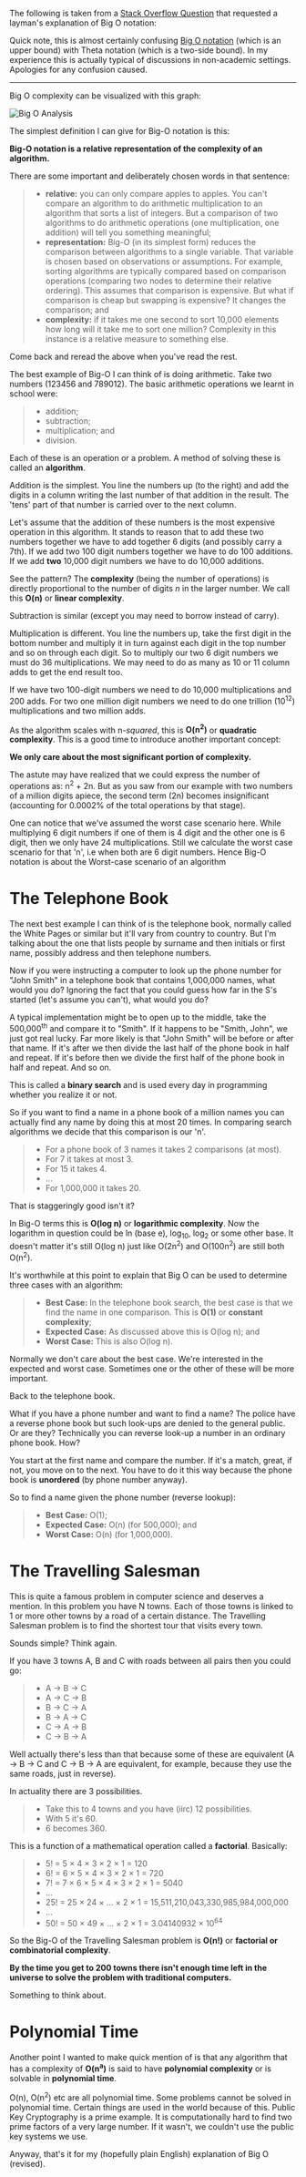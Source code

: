 The following is taken from a [Stack Overflow Question](https://stackoverflow.com/questions/487258/what-is-a-plain-english-explanation-of-big-o-notation) that requested a layman's explanation of Big O notation:

Quick note, this is almost certainly confusing [Big O notation](http://en.wikipedia.org/wiki/Big_O_notation) (which is an upper bound) with Theta notation (which is a two-side bound). In my experience this is actually typical of discussions in non-academic settings. Apologies for any confusion caused.

* * *

Big O complexity can be visualized with this graph:

![Big O Analysis](https://i.stack.imgur.com/WcBRI.png)

The simplest definition I can give for Big-O notation is this:

**Big-O notation is a relative representation of the complexity of an algorithm.**

There are some important and deliberately chosen words in that sentence:

> *   **relative:** you can only compare apples to apples. You can't compare an algorithm to do arithmetic multiplication to an algorithm that sorts a list of integers. But a comparison of two algorithms to do arithmetic operations (one multiplication, one addition) will tell you something meaningful;
> *   **representation:** Big-O (in its simplest form) reduces the comparison between algorithms to a single variable. That variable is chosen based on observations or assumptions. For example, sorting algorithms are typically compared based on comparison operations (comparing two nodes to determine their relative ordering). This assumes that comparison is expensive. But what if comparison is cheap but swapping is expensive? It changes the comparison; and
> *   **complexity:** if it takes me one second to sort 10,000 elements how long will it take me to sort one million? Complexity in this instance is a relative measure to something else.

Come back and reread the above when you've read the rest.

The best example of Big-O I can think of is doing arithmetic. Take two numbers (123456 and 789012). The basic arithmetic operations we learnt in school were:

> *   addition;
> *   subtraction;
> *   multiplication; and
> *   division.

Each of these is an operation or a problem. A method of solving these is called an **algorithm**.

Addition is the simplest. You line the numbers up (to the right) and add the digits in a column writing the last number of that addition in the result. The 'tens' part of that number is carried over to the next column.

Let's assume that the addition of these numbers is the most expensive operation in this algorithm. It stands to reason that to add these two numbers together we have to add together 6 digits (and possibly carry a 7th). If we add two 100 digit numbers together we have to do 100 additions. If we add **two** 10,000 digit numbers we have to do 10,000 additions.

See the pattern? The **complexity** (being the number of operations) is directly proportional to the number of digits _n_ in the larger number. We call this **O(n)** or **linear complexity**.

Subtraction is similar (except you may need to borrow instead of carry).

Multiplication is different. You line the numbers up, take the first digit in the bottom number and multiply it in turn against each digit in the top number and so on through each digit. So to multiply our two 6 digit numbers we must do 36 multiplications. We may need to do as many as 10 or 11 column adds to get the end result too.

If we have two 100-digit numbers we need to do 10,000 multiplications and 200 adds. For two one million digit numbers we need to do one trillion (10<sup>12</sup>) multiplications and two million adds.

As the algorithm scales with n-_squared_, this is **O(n<sup>2</sup>)** or **quadratic complexity**. This is a good time to introduce another important concept:

**We only care about the most significant portion of complexity.**

The astute may have realized that we could express the number of operations as: n<sup>2</sup> + 2n. But as you saw from our example with two numbers of a million digits apiece, the second term (2n) becomes insignificant (accounting for 0.0002% of the total operations by that stage).

One can notice that we've assumed the worst case scenario here. While multiplying 6 digit numbers if one of them is 4 digit and the other one is 6 digit, then we only have 24 multiplications. Still we calculate the worst case scenario for that 'n', i.e when both are 6 digit numbers. Hence Big-O notation is about the Worst-case scenario of an algorithm

# The Telephone Book

The next best example I can think of is the telephone book, normally called the White Pages or similar but it'll vary from country to country. But I'm talking about the one that lists people by surname and then initials or first name, possibly address and then telephone numbers.

Now if you were instructing a computer to look up the phone number for "John Smith" in a telephone book that contains 1,000,000 names, what would you do? Ignoring the fact that you could guess how far in the S's started (let's assume you can't), what would you do?

A typical implementation might be to open up to the middle, take the 500,000<sup>th</sup> and compare it to "Smith". If it happens to be "Smith, John", we just got real lucky. Far more likely is that "John Smith" will be before or after that name. If it's after we then divide the last half of the phone book in half and repeat. If it's before then we divide the first half of the phone book in half and repeat. And so on.

This is called a **binary search** and is used every day in programming whether you realize it or not.

So if you want to find a name in a phone book of a million names you can actually find any name by doing this at most 20 times. In comparing search algorithms we decide that this comparison is our 'n'.

> *   For a phone book of 3 names it takes 2 comparisons (at most).
> *   For 7 it takes at most 3.
> *   For 15 it takes 4.
> *   …
> *   For 1,000,000 it takes 20.

That is staggeringly good isn't it?

In Big-O terms this is **O(log n)** or **logarithmic complexity**. Now the logarithm in question could be ln (base e), log<sub>10</sub>, log<sub>2</sub> or some other base. It doesn't matter it's still O(log n) just like O(2n<sup>2</sup>) and O(100n<sup>2</sup>) are still both O(n<sup>2</sup>).

It's worthwhile at this point to explain that Big O can be used to determine three cases with an algorithm:

> *   **Best Case:** In the telephone book search, the best case is that we find the name in one comparison. This is **O(1)** or **constant complexity**;
> *   **Expected Case:** As discussed above this is O(log n); and
> *   **Worst Case:** This is also O(log n).

Normally we don't care about the best case. We're interested in the expected and worst case. Sometimes one or the other of these will be more important.

Back to the telephone book.

What if you have a phone number and want to find a name? The police have a reverse phone book but such look-ups are denied to the general public. Or are they? Technically you can reverse look-up a number in an ordinary phone book. How?

You start at the first name and compare the number. If it's a match, great, if not, you move on to the next. You have to do it this way because the phone book is **unordered** (by phone number anyway).

So to find a name given the phone number (reverse lookup):

> *   **Best Case:** O(1);
> *   **Expected Case:** O(n) (for 500,000); and
> *   **Worst Case:** O(n) (for 1,000,000).

# The Travelling Salesman

This is quite a famous problem in computer science and deserves a mention. In this problem you have N towns. Each of those towns is linked to 1 or more other towns by a road of a certain distance. The Travelling Salesman problem is to find the shortest tour that visits every town.

Sounds simple? Think again.

If you have 3 towns A, B and C with roads between all pairs then you could go:

> *   A → B → C
> *   A → C → B
> *   B → C → A
> *   B → A → C
> *   C → A → B
> *   C → B → A

Well actually there's less than that because some of these are equivalent (A → B → C and C → B → A are equivalent, for example, because they use the same roads, just in reverse).

In actuality there are 3 possibilities.

> *   Take this to 4 towns and you have (iirc) 12 possibilities.
> *   With 5 it's 60.
> *   6 becomes 360.

This is a function of a mathematical operation called a **factorial**. Basically:

> *   5! = 5 × 4 × 3 × 2 × 1 = 120
> *   6! = 6 × 5 × 4 × 3 × 2 × 1 = 720
> *   7! = 7 × 6 × 5 × 4 × 3 × 2 × 1 = 5040
> *   …
> *   25! = 25 × 24 × … × 2 × 1 = 15,511,210,043,330,985,984,000,000
> *   …
> *   50! = 50 × 49 × … × 2 × 1 = 3.04140932 × 10<sup>64</sup>

So the Big-O of the Travelling Salesman problem is **O(n!)** or **factorial or combinatorial complexity**.

**By the time you get to 200 towns there isn't enough time left in the universe to solve the problem with traditional computers.**

Something to think about.

# Polynomial Time

Another point I wanted to make quick mention of is that any algorithm that has a complexity of **O(n<sup>a</sup>)** is said to have **polynomial complexity** or is solvable in **polynomial time**.

O(n), O(n<sup>2</sup>) etc are all polynomial time. Some problems cannot be solved in polynomial time. Certain things are used in the world because of this. Public Key Cryptography is a prime example. It is computationally hard to find two prime factors of a very large number. If it wasn't, we couldn't use the public key systems we use.

Anyway, that's it for my (hopefully plain English) explanation of Big O (revised).